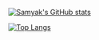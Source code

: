 [![Samyak's GitHub stats](https://github-readme-stats.vercel.app/api?username=samyakOO7&show_icons=true&bg_color=AEB6BF,D6DBDF,EBEDEF&text_color=9B59B6&title_color=2E4053&icon_color=154360&border_radius=10)](https://github.com/samyakOO7/github-readme-stats)

[![Top Langs](https://github-readme-stats.vercel.app/api/top-langs/?username=samyakOO7)](https://github.com/anuraghazra/github-readme-stats)
